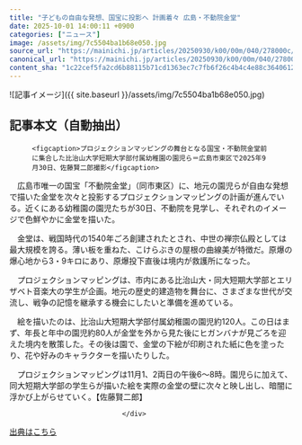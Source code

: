 ```yaml
---
title: "子どもの自由な発想、国宝に投影へ 計画着々 広島・不動院金堂"
date: 2025-10-01 14:00:11 +0900
categories: ["ニュース"]
image: /assets/img/7c5504ba1b68e050.jpg
source_url: "https://mainichi.jp/articles/20250930/k00/00m/040/278000c/"
canonical_url: "https://mainichi.jp/articles/20250930/k00/00m/040/278000c/"
content_sha: "1c22cef5fa2cd6b88115b71cd1363ec7c7fb6f26c4b4c4e88c3640612ab47249"
---
```


![記事イメージ]({{ site.baseurl }}/assets/img/7c5504ba1b68e050.jpg)

## 記事本文（自動抽出）
<div><section class="articledetail-body" id="articledetail-body">




<div class="articledetail-image-left">
  <figure>
    
    <figcaption>プロジェクションマッピングの舞台となる国宝・不動院金堂前に集合した比治山大学短期大学部付属幼稚園の園児ら＝広島市東区で2025年9月30日、佐藤賢二郎撮影</figcaption>
    
  </figure>
</div>

<p>　広島市唯一の国宝「不動院金堂」（同市東区）に、地元の園児らが自由な発想で描いた金堂を次々と投影するプロジェクションマッピングの計画が進んでいる。近くにある幼稚園の園児たちが30日、不動院を見学し、それぞれのイメージで色鮮やかに金堂を描いた。</p>

<p>　金堂は、戦国時代の1540年ごろ創建されたとされ、中世の禅宗仏殿としては最大規模を誇る。薄い板を重ねた、こけらぶきの屋根の曲線美が特徴だ。原爆の爆心地から3・9キロにあり、原爆投下直後は境内が救護所になった。</p>

	


<p>　プロジェクションマッピングは、市内にある比治山大・同大短期大学部とエリザベト音楽大の学生が企画。地元の歴史的建造物を舞台に、さまざまな世代が交流し、戦争の記憶を継承する機会にしたいと準備を進めている。</p>

<p>　絵を描いたのは、比治山大短期大学部付属幼稚園の園児約120人。この日はまず、年長と年中の園児約80人が金堂を外から見た後にヒガンバナが見ごろを迎えた境内を散策した。その後は園で、金堂の下絵が印刷された紙に色を塗ったり、花や好みのキャラクターを描いたりした。</p>

	


<p>　プロジェクションマッピングは11月1、2両日の午後6～8時。園児らに加えて、同大短期大学部の学生らが描いた絵を実際の金堂の壁に次々と映し出し、暗闇に浮かび上がらせていく。【佐藤賢二郎】</p>


</section>






								</div>

[出典はこちら](https://mainichi.jp/articles/20250930/k00/00m/040/278000c/)
